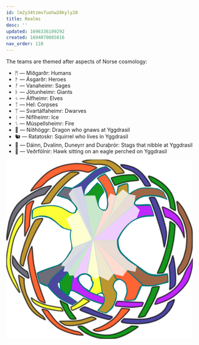 ```yaml
---
id: lm2y34tzmv7uohw20kyly28
title: Realms
desc: ''
updated: 1696336109292
created: 1694070085016
nav_order: 110
---
```

The teams are themed after aspects of Norse cosmology:

* ᛗ ― Miðgarðr: Humans
* ᚫ ― Ásgarðr: Heroes
* ᚡ ― Vanaheimr: Sages
* ᚦ ― Jötunheimr: Giants
* ᛃ ― Álfheimr: Elves
* ᛏ ― Hel: Corpses
* ᛠ ― Svartálfaheimr: Dwarves
* ᛁ ― Niflheimr: Ice
* ᛊ ― Múspellsheimr: Fire
* 🐲 ― Níðhöggr: Dragon who gnaws at Yggdrasil
* 🐿️ ― Ratatoskr: Squirrel who lives in Yggdrasil
* 🦌 ― Dáinn, Dvalinn, Duneyrr and Duraþrór: Stags that nibble at Yggdrasil
* 🦅 ― Veðrfölnir: Hawk sitting on an eagle perched on Yggdrasil

![Yggdrasil](assets/images/Yggdrasil.svg)
